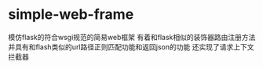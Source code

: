 # simple-web-frame
模仿flask的符合wsgi规范的简易web框架
  有着和flask相似的装饰器路由注册方法
  并具有和flash类似的url路径正则匹配功能和返回json的功能
  还实现了请求上下文拦截器
